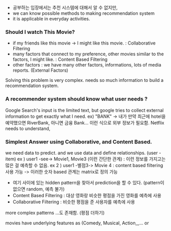 - 공부하는 입장에서는 추천 시스템에 대해서 알 수 없지만,
- we can know possible methods to making recommendation system
- it is applicable in everyday activities.

### Should I watch This Movie?
- if my friends like this movie -> I might like this movie. : Collaborative Filtering
- many factors that connect to my preference, other movies similar to the factors, I might like. : Content Based Filtering
- other factors : we have many other factors, informations, lots of media reports. (External Factors)

Solving this problem is very complex. needs so much information to build a recommendation system. 


### A recommender system should know what user needs ?
Google Search's input is the limited text, but google tries to collect external information to get exactly what I need.
ex) "BANK" -> 내가 만약 최근에 hotel을 예약했으면 RiverBank, 아니면 금융 Bank... 이런 식으로 외부 정보가 필요함. 
Netflix needs to understand, 


### Simplest Answer using Collaborative, and Content Based.
we need data to predict. and we use data and define relationships. (user - item)
ex ) user1 -see-> Movie1, Movie3 (이런 간단한 관계) : 이런 정보를 가지고는 많은 걸 예측할 수 없음. 
ex 2 ) user1 -별점3-> Movie 4 : content based filtering 사용 가능 -> 이러한 숫자 based 관계는 matrix로 정의 가능
- 여기 사이에 있는 hidden pattern을 찾아서 prediction을 할 수 있다. (pattern이 없으면 random, 예측 불가)
- Content Based Filtering : 대상 영화랑 비슷한 평점을 가진 영화를 예측에 사용
- Collaborative Filtering : 비슷한 평점을 준 사용자를 예측에 사용

more complex patterns ...도 존재함. (평점 더하기)

movies have underlying features as (Comedy, Musical, Action,,,... or 
